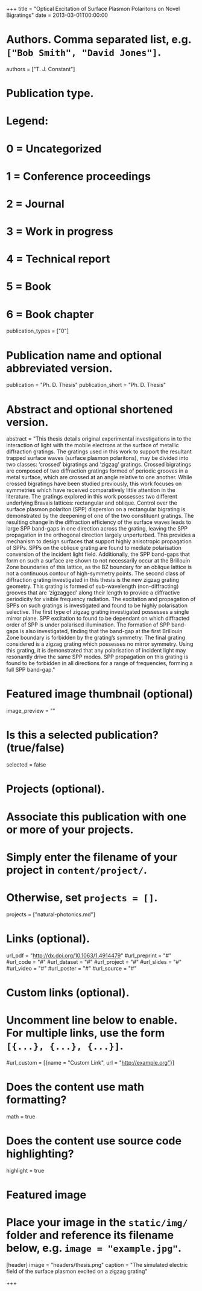 +++
title = "Optical Excitation of Surface Plasmon Polaritons on Novel Bigratings"
date = 2013-03-01T00:00:00

# Authors. Comma separated list, e.g. `["Bob Smith", "David Jones"]`.
authors = ["T. J. Constant"]

# Publication type.
# Legend:
# 0 = Uncategorized
# 1 = Conference proceedings
# 2 = Journal
# 3 = Work in progress
# 4 = Technical report
# 5 = Book
# 6 = Book chapter
publication_types = ["0"]

# Publication name and optional abbreviated version.
publication = "Ph. D. Thesis"
publication_short = "Ph. D. Thesis"

# Abstract and optional shortened version.
abstract = "This thesis details original experimental investigations in to the interaction of light with the mobile electrons at the surface of metallic diffraction gratings. The gratings used in this work to support the resultant trapped surface waves (surface plasmon polaritons), may be divided into two classes: ‘crossed’ bigratings and ‘zigzag’ gratings. Crossed bigratings are composed of two diffraction gratings formed of periodic grooves in a metal surface, which are crossed at an angle relative to one another. While crossed bigratings have been studied previously, this work focuses on symmetries which have received comparatively little attention in the literature. The gratings explored in this work possesses two different underlying Bravais lattices: rectangular and oblique. Control over the surface plasmon polariton (SPP) dispersion on a rectangular bigrating is demonstrated by the deepening of one of the two constituent gratings. The resulting change in the diffraction efficiency of the surface waves leads to large SPP band-gaps in one direction across the grating, leaving the SPP propagation in the orthogonal direction largely unperturbed. This provides a mechanism to design surfaces that support highly anisotropic propagation of SPPs. SPPs on the oblique grating are found to mediate polarisation conversion of the incident light field. Additionally, the SPP band-gaps that form on such a surface are shown to not necessarily occur at the Brillouin Zone boundaries of this lattice, as the BZ boundary for an oblique lattice is not a continuous contour of high-symmetry points. The second class of diffraction grating investigated in this thesis is the new zigzag grating geometry. This grating is formed of sub-wavelength (non-diffracting) grooves that are ‘zigzagged’ along their length to provide a diffractive periodicity for visible frequency radiation. The excitation and propagation of SPPs on such gratings is investigated and found to be highly polarisation selective. The first type of zigzag grating investigated possesses a single mirror plane. SPP excitation to found to be dependant on which diffracted order of SPP is under polarised illumination. The formation of SPP band-gaps is also investigated, finding that the band-gap at the first Brillouin Zone boundary is forbidden by the grating’s symmetry. The final grating considered is a zigzag grating which possesses no mirror symmetry. Using this grating, it is demonstrated that any polarisation of incident light may resonantly drive the same SPP modes. SPP propagation on this grating is found to be forbidden in all directions for a range of frequencies, forming a full SPP band-gap."

# Featured image thumbnail (optional)
image_preview = ""

# Is this a selected publication? (true/false)
selected = false

# Projects (optional).
#   Associate this publication with one or more of your projects.
#   Simply enter the filename of your project in `content/project/`.
#   Otherwise, set `projects = []`.
projects = ["natural-photonics.md"]

# Links (optional).
url_pdf = "http://dx.doi.org/10.1063/1.4914479"
#url_preprint = "#"
#url_code = "#"
#url_dataset = "#"
#url_project = "#"
#url_slides = "#"
#url_video = "#"
#url_poster = "#"
#url_source = "#"

# Custom links (optional).
#   Uncomment line below to enable. For multiple links, use the form `[{...}, {...}, {...}]`.
#url_custom = [{name = "Custom Link", url = "http://example.org"}]

# Does the content use math formatting?
math = true

# Does the content use source code highlighting?
highlight = true

# Featured image
# Place your image in the `static/img/` folder and reference its filename below, e.g. `image = "example.jpg"`.
[header]
image = "headers/thesis.png"
caption = "The simulated electric field of the surface plasmon excited on a zigzag grating"

+++

